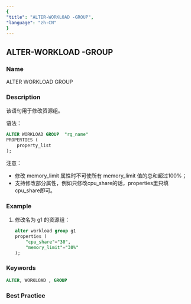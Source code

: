 ```yaml
---
{
"title": "ALTER-WORKLOAD -GROUP",
"language": "zh-CN"
}
---
```


<!-- 
Licensed to the Apache Software Foundation (ASF) under one
or more contributor license agreements.  See the NOTICE file
distributed with this work for additional information
regarding copyright ownership.  The ASF licenses this file
to you under the Apache License, Version 2.0 (the
"License"); you may not use this file except in compliance
with the License.  You may obtain a copy of the License at

  http://www.apache.org/licenses/LICENSE-2.0

Unless required by applicable law or agreed to in writing,
software distributed under the License is distributed on an
"AS IS" BASIS, WITHOUT WARRANTIES OR CONDITIONS OF ANY
KIND, either express or implied.  See the License for the
specific language governing permissions and limitations
under the License.
-->

## ALTER-WORKLOAD -GROUP

### Name

ALTER WORKLOAD GROUP 

<version since="dev"></version>

### Description

该语句用于修改资源组。

语法：

```sql
ALTER WORKLOAD GROUP  "rg_name"
PROPERTIES (
    property_list
);
```

注意：

* 修改 memory_limit 属性时不可使所有 memory_limit 值的总和超过100%；
* 支持修改部分属性，例如只修改cpu_share的话，properties里只填cpu_share即可。

### Example

1. 修改名为 g1 的资源组：

    ```sql
    alter workload group g1
    properties (
        "cpu_share"="30",
        "memory_limit"="30%"
    );
    ```

### Keywords

```sql
ALTER, WORKLOAD , GROUP
```

### Best Practice
